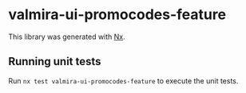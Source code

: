 # valmira-ui-promocodes-feature

This library was generated with [Nx](https://nx.dev).

## Running unit tests

Run `nx test valmira-ui-promocodes-feature` to execute the unit tests.

